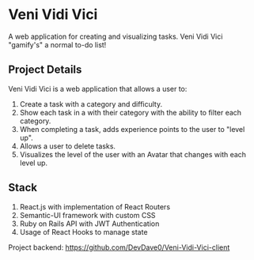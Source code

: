 # Veni Vidi Vici
A web application for creating and visualizing tasks. Veni Vidi Vici "gamify's" a normal to-do list!

## Project Details 

Veni Vidi Vici is a web application that allows a user to:
1. Create a task with a category and difficulty.
2. Show each task in a with their category with the ability to filter each category. 
3. When completing a task, adds experience points to the user to "level up". 
4. Allows a user to delete tasks. 
5. Visualizes the level of the user with an Avatar that changes with each level up. 

## Stack

1. React.js with implementation of React Routers
2. Semantic-UI framework with custom CSS
3. Ruby on Rails API with JWT Authentication
4. Usage of React Hooks to manage state

Project backend: https://github.com/DevDave0/Veni-Vidi-Vici-client